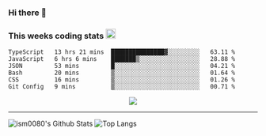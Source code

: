 ### Hi there 👋

<!--START_SECTION:giphy-->
<!--END_SECTION:giphy-->

### This weeks coding stats <img src="https://media1.giphy.com/media/LmNwrBhejkK9EFP504/giphy.gif?cid=ecf05e4723nsktnyyj53u162g7cy5rjqfg6gz06kxdg5y55g&rid=giphy.gif" width="20" height="20" />
<!--START_SECTION:waka-->

```text
TypeScript   13 hrs 21 mins  ███████████████▓░░░░░░░░░   63.11 %
JavaScript   6 hrs 6 mins    ███████▒░░░░░░░░░░░░░░░░░   28.88 %
JSON         53 mins         █░░░░░░░░░░░░░░░░░░░░░░░░   04.21 %
Bash         20 mins         ▒░░░░░░░░░░░░░░░░░░░░░░░░   01.64 %
CSS          16 mins         ▒░░░░░░░░░░░░░░░░░░░░░░░░   01.26 %
Git Config   9 mins          ▒░░░░░░░░░░░░░░░░░░░░░░░░   00.71 %
```

<!--END_SECTION:waka-->

<!--START_SECTION:comicstrip-->
<p align="center">
 <a href="https://xkcd.com/">
 <img src="https://imgs.xkcd.com/comics/d65536.png" />
</a>
</p>
<!--END_SECTION:comicstrip-->

---

![ism0080's Github Stats](https://github-readme-stats.vercel.app/api?username=ism0080&show_icons=true%hide_border=true&hide=issues)
![Top Langs](https://github-readme-stats.vercel.app/api/top-langs/?username=ism0080&layout=compact)

<!--
**ism0080/ism0080** is a ✨ _special_ ✨ repository because its `README.md` (this file) appears on your GitHub profile.

Here are some ideas to get you started:

- 🔭 I’m currently working on ...
- 🌱 I’m currently learning ...
- 👯 I’m looking to collaborate on ...
- 🤔 I’m looking for help with ...
- 💬 Ask me about ...
- 📫 How to reach me: ...
- 😄 Pronouns: ...
- ⚡ Fun fact: ...
-->
